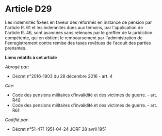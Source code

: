 # Article D29

Les indemnités fixées en faveur des réformés en instance de pension par l'article R. 61 et les indemnités dues aux témoins,
par l'application de l'article R. 46, sont avancées sans retenues par le greffier de la juridiction compétente, qui en
obtient le remboursement par l'administration de l'enregistrement contre remise des taxes revêtues de l'acquit des parties
prenantes.

**Liens relatifs à cet article**

_Abrogé par_:

  - Décret n°2016-1903 du 28 décembre 2016 - art. 4

_Cite_:

  - Code des pensions militaires d'invalidité et des victimes de guerre. - art. R46
  - Code des pensions militaires d'invalidité et des victimes de guerre. - art. R61

_Codifié par_:

  - Décret n°51-471 1951-04-24 JORF 28 avril 1951
